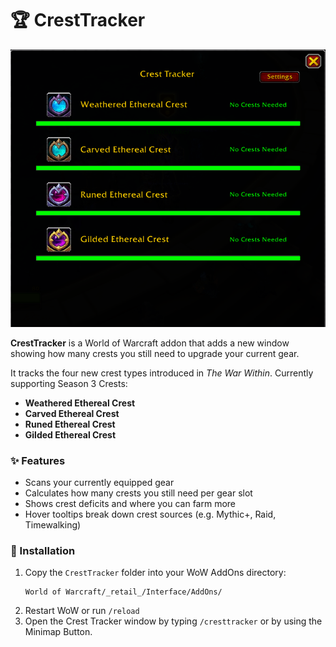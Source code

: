 # 🏆 CrestTracker

![CrestTracker Screenshot](./Assets/TrackerProgress.png)

**CrestTracker** is a World of Warcraft addon that adds a new window showing how many crests you still need to upgrade your current gear.

It tracks the four new crest types introduced in *The War Within*. Currently supporting Season 3 Crests:
- **Weathered Ethereal Crest**
- **Carved Ethereal Crest**
- **Runed Ethereal Crest**
- **Gilded Ethereal Crest**

### ✨ Features
- Scans your currently equipped gear
- Calculates how many crests you still need per gear slot
- Shows crest deficits and where you can farm more
- Hover tooltips break down crest sources (e.g. Mythic+, Raid, Timewalking)

### 🔧 Installation
1. Copy the `CrestTracker` folder into your WoW AddOns directory:
   ```
   World of Warcraft/_retail_/Interface/AddOns/
   ```
2. Restart WoW or run `/reload`
3. Open the Crest Tracker window by typing `/cresttracker` or by using the Minimap Button.
